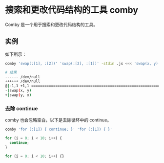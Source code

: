 # 搜索和更改代码结构的工具 comby

Comby 是一个用于搜索和更改代码结构的工具。

## 实例

如下所示：

```bash
comby 'swap(:[1], :[2])' 'swap(:[2], :[1])' -stdin .js <<< 'swap(x, y)'

# 结果
------ /dev/null
++++++ /dev/null
@|-1,1 +1,1 ============================================================
-|swap(x, y)
+|swap(y, x)

```

### 去除 continue

comby 也会忽略空白，以下是去除循环中的 continue。

```bash
comby 'for (:[1]) { continue; }' 'for (:[1]) { }'
```

```js
for (i = 0; i < 10; i++) {
  continue;
}
```

```js
for (i = 0; i < 10; i++) {}
```


